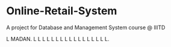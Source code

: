 # Online-Retail-System
A project for Database and Management System course @ IIITD

L MADAN.
L L L L L L L L L L L L L L L L L.
